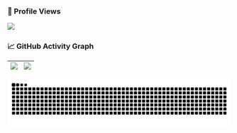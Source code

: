 ### 🎯 Profile Views

![](https://count.getloli.com/get/@yixuanoct.github.profile?theme=capoo-2)

### 📈 GitHub Activity Graph

|![](https://github-readme-stats.vercel.app/api?username=YixuanOct&show_icons=true&theme=transport&include_all_commits=true&hide_border=true)|![](https://github-readme-stats.vercel.app/api/top-langs/?username=YixuanOct&theme=transport&layout=compact&hide_border=true)|
|-------------------------------------------------------------------------------------------------------------------------|----------------------------------------------------------------------------------------------------------|

![](https://raw.githubusercontent.com/YixuanOct/YixuanOct/output/github-contribution-grid-snake.svg)
